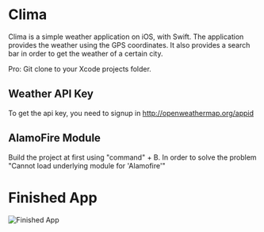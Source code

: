 # Clima
Clima is a simple weather application on iOS, with Swift.
The application provides the weather using the GPS coordinates.
It also provides a search bar in order to get the weather of a certain city.

Pro: Git clone to your Xcode projects folder.

## Weather API Key
To get the api key, you need to signup in http://openweathermap.org/appid

## AlamoFire Module
Build the project at first using "command" + B. In order to solve the problem "Cannot load underlying module for 'Alamofire'"


# Finished App
![Finished App](https://github.com/londonappbrewery/Images/blob/master/Clima.gif)






